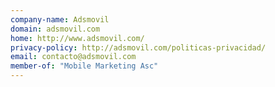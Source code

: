 ```yaml
---
company-name: Adsmovil
domain: adsmovil.com
home: http://www.adsmovil.com/
privacy-policy: http://adsmovil.com/politicas-privacidad/
email: contacto@adsmovil.com
member-of: "Mobile Marketing Asc"
---
```




